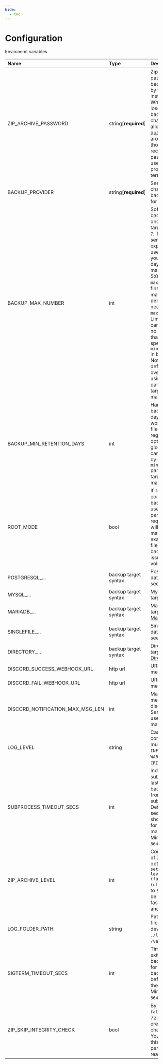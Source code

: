 ```yaml
---
hide:
  - toc
---
```


# Configuration

Environemt variables

| Name                             | Type                 | Description                                                                                                                                                                                                                                                                                                                                                                                                                                                                                                                                                      | Default           |
| :------------------------------- | :------------------- | :--------------------------------------------------------------------------------------------------------------------------------------------------------------------------------------------------------------------------------------------------------------------------------------------------------------------------------------------------------------------------------------------------------------------------------------------------------------------------------------------------------------------------------------------------------------- | :---------------- |
| ZIP_ARCHIVE_PASSWORD             | string[**required**] | Zip archive password that **all** backups generated by this backuper instance will have. When it is lost, you lose access to your backups. Special characters are allowed since [shlex quote](https://docs.python.org/3/library/shlex.html#shlex.quote) is used around app, though not recommended so password can be used when using programs in terminal like `unzip`.                                                                                                                                                                                         | -                 |
| BACKUP_PROVIDER                  | string[**required**] | See `Providers` chapter, choosen backup provider for example [GCS](./providers/google_cloud_storage.md).                                                                                                                                                                                                                                                                                                                                                                                                                                                         | -                 |
| BACKUP_MAX_NUMBER                | int                  | Soft limit how many backups can live at once for backup target. Defaults to `7`. This must makes sense with cron expression you use. For example if you want to have `7` day retention, and make backups at 5:00, `max_backups=7` is fine, but if you make `4` backups per day, you would need `max_backups=28`. Limit is soft and can be exceeded if no backup is older than value specified in `min_retention_days` in backup target. Note this global default and can be overwritten by using `max_backups` param in specific targets. Min `1` and max `998`. | 7                 |
| BACKUP_MIN_RETENTION_DAYS        | int                  | Hard minimum backups lifetime in days. Backuper won't ever delete files before, regardles of other options. Note this global default and can be overwritten by using `min_retention_days` param in specific targets. Min `0` and max `36600`.                                                                                                                                                                                                                                                                                                                    | 3                 |
| ROOT_MODE                        | bool                 | If `false`, process in container will start backuper using user with minimal permissions required. If `true`, it will run as root (it may help for example with file/directory backup permission issues in mounted volumes).                                                                                                                                                                                                                                                                                                                                     | false             |
| POSTGRESQL\_...                  | backup target syntax | PostgreSQL database target, see [PostgreSQL](./backup_targets/postgresql.md).                                                                                                                                                                                                                                                                                                                                                                                                                                                                                    | -                 |
| MYSQL\_...                       | backup target syntax | MySQL database target, see [MySQL](./backup_targets/mysql.md).                                                                                                                                                                                                                                                                                                                                                                                                                                                                                                   | -                 |
| MARIADB\_...                     | backup target syntax | MariaDB database target, see [MariaDB](./backup_targets/mariadb.md).                                                                                                                                                                                                                                                                                                                                                                                                                                                                                             | -                 |
| SINGLEFILE\_...                  | backup target syntax | Single file database target, see [Single file](./backup_targets/file.md).                                                                                                                                                                                                                                                                                                                                                                                                                                                                                        | -                 |
| DIRECTORY\_...                   | backup target syntax | Directory database target, see [Directory](backup_targets/directory.md).                                                                                                                                                                                                                                                                                                                                                                                                                                                                                         | -                 |
| DISCORD_SUCCESS_WEBHOOK_URL      | http url             | URL for success messages.                                                                                                                                                                                                                                                                                                                                                                                                                                                                                                                                        | -                 |
| DISCORD_FAIL_WEBHOOK_URL         | http url             | URL for fail messages.                                                                                                                                                                                                                                                                                                                                                                                                                                                                                                                                           | -                 |
| DISCORD_NOTIFICATION_MAX_MSG_LEN | int                  | Maximum length of messages send to discord API. Sensible default used. Min `150` and max `10000`.                                                                                                                                                                                                                                                                                                                                                                                                                                                                | 1500              |
| LOG_LEVEL                        | string               | Case sensitive const log level, must be one of `INFO`, `DEBUG`, `WARNING`, `ERROR`, `CRITICAL`.                                                                                                                                                                                                                                                                                                                                                                                                                                                                  | INFO              |
| SUBPROCESS_TIMEOUT_SECS          | int                  | Indicates how long subprocesses can last. Note that all backups are run from shell in subprocesses. Defaults to 3600 seconds which should be enough for even big dbs to make backup of. Min `5` and max `86400` (24h).                                                                                                                                                                                                                                                                                                                                           | 3600              |
| ZIP_ARCHIVE_LEVEL                | int                  | Compression level of 7-zip via `-mx` option: `-mx[N] : set compression level: -mx1 (fastest) ... -mx9 (ultra)`. Defaults to `3` which should be sufficient and fast enough. Min `1` and max `9`.                                                                                                                                                                                                                                                                                                                                                                 | 3                 |
| LOG_FOLDER_PATH                  | string               | Path to store log files, for local development `./logs`, in container `/var/log/backuper`.                                                                                                                                                                                                                                                                                                                                                                                                                                                                       | /var/log/backuper |
| SIGTERM_TIMEOUT_SECS             | int                  | Time in seconds on exit how long backuper will wait for ongoing backup threads before force killing them and exiting. Min `0` and max `86400` (24h).                                                                                                                                                                                                                                                                                                                                                                                                             | 30                |
| ZIP_SKIP_INTEGRITY_CHECK         | bool                 | By default set to `false` and after 7zip archive is created, integrity check runs on it. You can opt out this behaviour for performance reasons, use `true`.                                                                                                                                                                                                                                                                                                                                                                                                     | false             |

<br>
<br>
